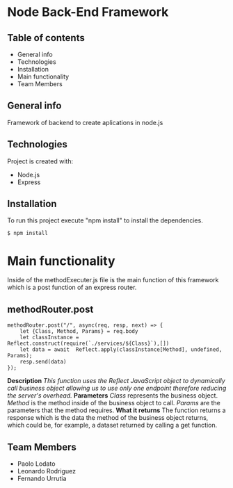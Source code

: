 ﻿# Node Back-End Framework

## Table of contents

 - General info
 - Technologies
 - Installation
 - Main functionality
 - Team Members

## General info
Framework of backend to create aplications in node.js

## Technologies
Project is created with:
 - Node.js
 - Express

## Installation
To run this project execute "npm install" to install the dependencies.

    $ npm install

# Main functionality

Inside of the methodExecuter.js file is the main function of this framework which is a post function of an express router.

## methodRouter.post

    methodRouter.post("/", async(req, resp, next) => {
	    let {Class, Method, Params} = req.body
	    let classInstance = Reflect.construct(require(`./services/${Class}`),[])
	    let data = await  Reflect.apply(classInstance[Method], undefined, Params);
	    resp.send(data)
    });
**Description**
*This function uses the Reflect JavaScript object to dynamically call business object allowing us to use only one endpoint therefore reducing the server's overhead.*
**Parameters**
*Class* represents the business object.
*Method* is the method inside of the business object to call.
*Params* are the parameters that the method requires.
**What it returns**
The function returns a response which is the data the method of the business object returns, which could be, for example, a dataset returned by calling a get function.
## Team Members

 - Paolo Lodato
 - Leonardo Rodriguez
 - Fernando Urrutia

